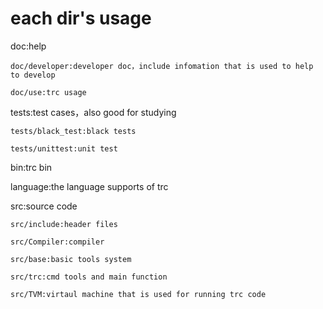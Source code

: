# each dir's usage

doc:help
	
	doc/developer:developer doc，include infomation that is used to help to develop

	doc/use:trc usage

tests:test cases，also good for studying

	tests/black_test:black tests

	tests/unittest:unit test

bin:trc bin

language:the language supports of trc

src:source code

	src/include:header files

	src/Compiler:compiler

	src/base:basic tools system

	src/trc:cmd tools and main function

	src/TVM:virtaul machine that is used for running trc code
